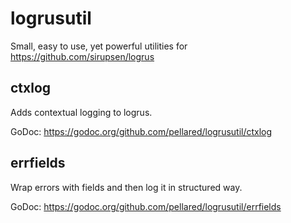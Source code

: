 # logrusutil
Small, easy to use, yet powerful utilities for https://github.com/sirupsen/logrus

## ctxlog
Adds contextual logging to logrus.

GoDoc: https://godoc.org/github.com/pellared/logrusutil/ctxlog


## errfields
Wrap errors with fields and then log it in structured way.

GoDoc: https://godoc.org/github.com/pellared/logrusutil/errfields
